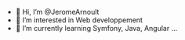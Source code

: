 - 👋 Hi, I’m @JeromeArnoult
- 👀 I’m interested in Web developpement
- 🌱 I’m currently learning Symfony, Java, Angular ...

